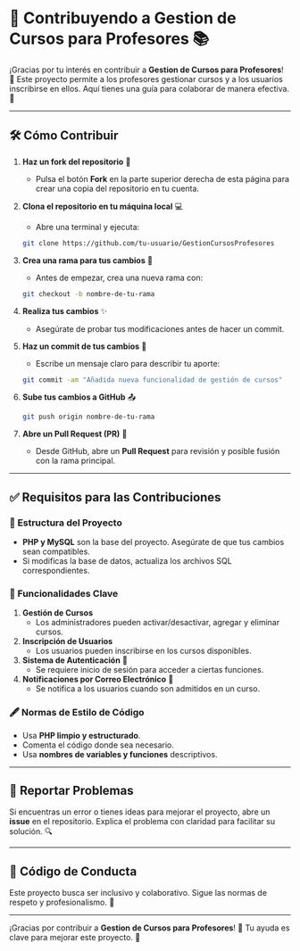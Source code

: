 # 🤝 Contribuyendo a Gestion de Cursos para Profesores 📚

¡Gracias por tu interés en contribuir a **Gestion de Cursos para Profesores**! 🎉 Este proyecto permite a los profesores gestionar cursos y a los usuarios inscribirse en ellos. Aquí tienes una guía para colaborar de manera efectiva. 🚀

---

## 🛠️ Cómo Contribuir

1. **Haz un fork del repositorio** 🍴  
   - Pulsa el botón **Fork** en la parte superior derecha de esta página para crear una copia del repositorio en tu cuenta.

2. **Clona el repositorio en tu máquina local** 💻  
   - Abre una terminal y ejecuta:
   ```bash
   git clone https://github.com/tu-usuario/GestionCursosProfesores
   ```

3. **Crea una rama para tus cambios** 🌱  
   - Antes de empezar, crea una nueva rama con:
   ```bash
   git checkout -b nombre-de-tu-rama
   ```

4. **Realiza tus cambios** ✨  
   - Asegúrate de probar tus modificaciones antes de hacer un commit.

5. **Haz un commit de tus cambios** 📝  
   - Escribe un mensaje claro para describir tu aporte:
   ```bash
   git commit -am "Añadida nueva funcionalidad de gestión de cursos"
   ```

6. **Sube tus cambios a GitHub** 📤  
   ```bash
   git push origin nombre-de-tu-rama
   ```

7. **Abre un Pull Request (PR)** 🔄  
   - Desde GitHub, abre un **Pull Request** para revisión y posible fusión con la rama principal.

---

## ✅ Requisitos para las Contribuciones

### 📂 Estructura del Proyecto
- **PHP y MySQL** son la base del proyecto. Asegúrate de que tus cambios sean compatibles.
- Si modificas la base de datos, actualiza los archivos SQL correspondientes.

### 📌 Funcionalidades Clave
1. **Gestión de Cursos**  
   - Los administradores pueden activar/desactivar, agregar y eliminar cursos.
2. **Inscripción de Usuarios**  
   - Los usuarios pueden inscribirse en los cursos disponibles.
3. **Sistema de Autenticación** 🔐  
   - Se requiere inicio de sesión para acceder a ciertas funciones.
4. **Notificaciones por Correo Electrónico** 📧  
   - Se notifica a los usuarios cuando son admitidos en un curso.

### 🖋️ Normas de Estilo de Código
- Usa **PHP limpio y estructurado**.
- Comenta el código donde sea necesario.
- Usa **nombres de variables y funciones** descriptivos.

---

## 🛑 Reportar Problemas

Si encuentras un error o tienes ideas para mejorar el proyecto, abre un **issue** en el repositorio. Explica el problema con claridad para facilitar su solución. 🔍

---

## 🤝 Código de Conducta

Este proyecto busca ser inclusivo y colaborativo. Sigue las normas de respeto y profesionalismo. 🙌

---

¡Gracias por contribuir a **Gestion de Cursos para Profesores**! 🎉 Tu ayuda es clave para mejorar este proyecto. 🚀
